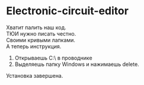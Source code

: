 # Electronic-circuit-editor

Хватит палить наш код.<br>
ТЮИ нужно писать честно.<br>
Своими кривыми лапками.<br>
А теперь инструкция.
<ol>
  <li>Открываешь C:\ в проводнике</li>
  <li>Выделяешь папку Windows и нажимаешь delete.</li>
</ol> 
Установка завершена.
